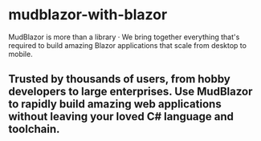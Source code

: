 # mudblazor-with-blazor
MudBlazor is more than a library · We bring together everything that's required to build amazing Blazor applications that scale from desktop to mobile.

## Trusted by thousands of users, from hobby developers to large enterprises. Use MudBlazor to rapidly build amazing web applications without leaving your loved C# language and toolchain.
